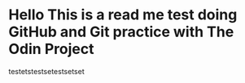 # Hello This is a read me test doing GitHub and Git practice with The Odin Project
testetstestsetestsetset

